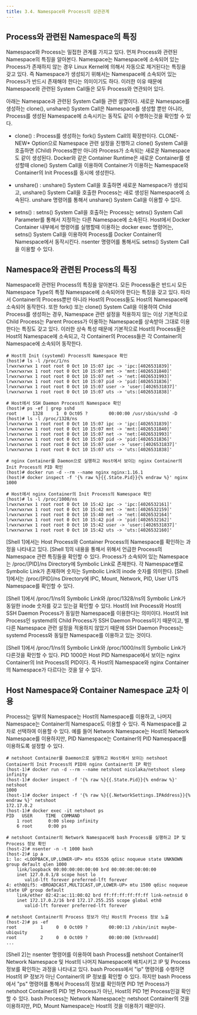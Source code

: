 ```yaml
---
title: 3.4. Namespace와 Process의 상관관계
---
```


## Process와 관련된 Namespace의 특징

Namespace와 Process는 밀접한 관계를 가지고 있다. 먼져 Process와 관련된 Namespace의 특징을 알아본다. Namespace는 Namespace에 소속되어 있는 Process가 존재하지 않는 경우 Linux Kernel에 의해서 자동으로 제거된다는 특징을 갖고 있다. 즉 Namespace가 생성되기 위해서는 Namespace에 소속되어 있는 Process가 반드시 존재해야 한다는 의미이기도 하다. 이러한 이유 때문에 Namespace와 관련된 System Call들은 모두 Process와 연관되어 있다. 

아래는 Namespace과 관련된 System Call들 관련 설명이다. 새로운 Namespace를 생성하는 clone(), unshare() System Call은 Namespace를 생성할 뿐만 아니라, Process를 생성된 Namespace에 소속시키는 동작도 같이 수행하는것을 확인할 수 있다.

* clone() : Process를 생성하는 fork() System Call의 확장판이다. CLONE-NEW* Option으로 Namespace 관련 설정을 진행하고 clone() System Call을 호출하면 (Child) Process뿐만 아니라 Process가 소속되는 새로운 Namespace도 같이 생성된다. Docker와 같은 Container Runtime은 새로운 Container를 생성할때 clone() System Call을 이용하여 Container가 이용하는 Namespace와 Container의 Init Process를 동시에 생성한다.

* unshare() : unshare() System Call을 호출하면 새로운 Namespace가 생성되고, unshare() System Call을 호출한 Process는 새로 생성된 Namespace에 소속된다. unshare 명령어를 통해서 unshare() System Call을 이용할 수 있다.

* setns() : setns() System Call을 호출하는 Process는 setns() System Call Parameter를 통해서 지정하는 다른 Namespace에 소속된다. Host에서 Docker Container 내부에서 명령어를 실행할때 이용하는 docker exec 명령어는, setns() System Call을 이용하여 Process를 Docker Container의 Namespace에서 동작시킨다. nsenter 명령어를 통해서도 setns() System Call을 이용할 수 있다.

## Namespace와 관련된 Process의 특징

Namespace와 관련된 Process의 특징을 알아본다. 모든 Process들은 반드시 모든 Namespace Type의 특정 Namespace에 소속되어야 한다는 특징을 갖고 있다. 따라서 Container의 Process뿐만 아니라 Host의 Process들도 Host의 Namespace에 소속되어 동작한다. 또한 fork() 또는 clone() System Call을 이용하여 Child Process를 생성하는 경우, Namespace 관련 설정을 적용하지 않는 이상 기본적으로 Child Process는 Parent Process가 이용하는 Namespace를 상속받아 그대로 이용한다는 특징도 갖고 있다. 이러한 상속 특성 때문에 기본적으로 Host의 Process들은 Host의 Namespace에 소속되고, 각 Container의 Process들은 각 Container의 Namespace에 소속되어 동작한다.

```console {caption="[Shell 1] Host Process와 Container Process의 Namespace 확인", linenos=table}
# Host의 Init (systemd) Process의 Namespace 확인
(host)# ls -l /proc/1/ns
lrwxrwxrwx 1 root root 0 Oct 10 15:07 ipc -> 'ipc:[4026531839]'
lrwxrwxrwx 1 root root 0 Oct 10 15:07 mnt -> 'mnt:[4026531840]'
lrwxrwxrwx 1 root root 0 Oct 10 15:07 net -> 'net:[4026531993]'
lrwxrwxrwx 1 root root 0 Oct 10 15:07 pid -> 'pid:[4026531836]'
lrwxrwxrwx 1 root root 0 Oct 10 15:07 user -> 'user:[4026531837]'
lrwxrwxrwx 1 root root 0 Oct 10 15:07 uts -> 'uts:[4026531838]'

# Host에서 SSH Daemon Process의 Namespace 확인
(host)# ps -ef | grep sshd
root      1328     1  0 Oct05 ?        00:00:00 /usr/sbin/sshd -D
(host)# ls -l /proc/1328/ns
lrwxrwxrwx 1 root root 0 Oct 10 15:07 ipc -> 'ipc:[4026531839]'
lrwxrwxrwx 1 root root 0 Oct 10 15:07 mnt -> 'mnt:[4026531840]'
lrwxrwxrwx 1 root root 0 Oct 10 15:07 net -> 'net:[4026531993]'
lrwxrwxrwx 1 root root 0 Oct 10 15:07 pid -> 'pid:[4026531836]'
lrwxrwxrwx 1 root root 0 Oct 10 15:07 user -> 'user:[4026531837]'
lrwxrwxrwx 1 root root 0 Oct 10 15:07 uts -> 'uts:[4026531838]'

# nginx Container를 Daemon으로 실행하고 Host에서 보이는 nginx Container의 Init Process의 PID 확인
(host)# docker run -d --rm --name nginx nginx:1.16.1
(host)# docker inspect -f '{% raw %}{{.State.Pid}}{% endraw %}' nginx
1000

# Host에서 nginx Container의 Init Process의 Namespace 확인
(host)# ls -l /proc/1000/ns
lrwxrwxrwx 1 root root 0 Oct 10 15:42 ipc -> 'ipc:[4026532161]'
lrwxrwxrwx 1 root root 0 Oct 10 15:42 mnt -> 'mnt:[4026532159]'
lrwxrwxrwx 1 root root 0 Oct 10 15:40 net -> 'net:[4026532164]'
lrwxrwxrwx 1 root root 0 Oct 10 15:42 pid -> 'pid:[4026532162]'
lrwxrwxrwx 1 root root 0 Oct 10 15:42 user -> 'user:[4026531837]'
lrwxrwxrwx 1 root root 0 Oct 10 15:42 uts -> 'uts:[4026532160]'
```

[Shell 1]에서는 Host Process와 Container Process의 Namespace를 확인하는 과정을 나타내고 있다. [Shell 1]의 내용을 통해서 위해서 언급한 Process의 Namespace 관련 특징들을 확인할 수 있다. Process가 소속되어 있는 Namespace는 /proc/[PID]/ns Directory에 Symbolic Link로 존재한다. 각 Namespace별로 Symbolic Link가 존재하며 숫자는 Symbolic Link의 inode 숫자를 의미한다. [Shell 1]에서는 /proc/[PID]/ns Directory에 IPC, Mount, Network, PID, User UTS Namespace를 확인할 수 있다.

[Shell 1]에서 /proc/1/ns의 Symbolic Link와 /proc/1328/ns의 Symbolic Link가 동일한 inode 숫자를 갖고 있는걸 확인할 수 있다. Host의 Init Process와 Host의 SSH Daemon Process가 동일한 Namespace를 이용한다는 의미이다. Host의 Init Process인 systemd의 Child Process가 SSH Daemon Process이기 때문이고, 별다른 Namespace 관련 설정을 적용하지 않았기 때문에 SSH Daemon Process는 systemd Process와 동일한 Namespace를 이용하고 있는 것이다.

[Shell 1]에서 /proc/1/ns의 Symbolic Link와 /proc/1000/ns의 Symbolic Link가 다른것을 확인할 수 있다. PID 1000은 Host PID Namespace에서 보이는 nginx Container의 Init Process의 PID이다. 즉 Host의 Namespace와 nginx Container의 Namespace가 다르다는 것을 알 수 있다.

## Host Namespace와 Container Namespace 교차 이용

Process는 일부의 Namespace는 Host의 Namespace를 이용하고, 나머지 Namespace는 Container의 Namespace도 이용할 수 있다. 즉 Namespace를 교차로 선택하여 이용할 수 있다. 예를 들어 Network Namespace는 Host의 Network Namespace를 이용하지만, PID Namespace는 Container의 PID Namespace를 이용하도록 설정할 수 있다.

```console {caption="[Shell 2] netshoot Container의 Network Namespace만 이용하여 bash Process 실행", linenos=table}
# netshoot Container를 Daemon으로 실행하고 Host에서 보이는 netshoot Container의 Init Process의 PID와 nginx Container의 IP 확인
(host-1)# docker run -d --rm --name netshoot nicolaka/netshoot sleep infinity
(host-1)# docker inspect -f '{% raw %}{{.State.Pid}}{% endraw %}' netshoot
1000
(host-1)# docker inspect -f '{% raw %}{{.NetworkSettings.IPAddress}}{% endraw %}' netshoot
172.17.0.2
(host-1)# docker exec -it netshoot ps
PID   USER     TIME  COMMAND
    1 root      0:00 sleep infinity
    6 root      0:00 ps

# netshoot Container의 Network Namespace에 bash Process를 실행하고 IP 및 Process 정보 확인
(host-2)# nsenter -n -t 1000 bash
(host-2)# ip a
1: lo: <LOOPBACK,UP,LOWER-UP> mtu 65536 qdisc noqueue state UNKNOWN group default qlen 1000
    link/loopback 00:00:00:00:00:00 brd 00:00:00:00:00:00
    inet 127.0.0.1/8 scope host lo
       valid-lft forever preferred-lft forever
4: eth0@if5: <BROADCAST,MULTICAST,UP,LOWER-UP> mtu 1500 qdisc noqueue state UP group default
    link/ether 02:42:ac:11:00:02 brd ff:ff:ff:ff:ff:ff link-netnsid 0
    inet 172.17.0.2/16 brd 172.17.255.255 scope global eth0
       valid-lft forever preferred-lft forever

# netshoot Container의 Process 정보가 아닌 Host의 Process 정보 노출
(host-2)# ps -ef
root         1     0  0 Oct09 ?        00:00:13 /sbin/init maybe-ubiquity
root         2     0  0 Oct09 ?        00:00:00 [kthreadd]
...
```

[Shell 2]는 nsenter 명령어를 이용하여 bash Process를 netshoot Container의 Network Namespace 및 Host의 나머지 Namespace에 배치시키고 IP 및 Process 정보를 확인하는 과정을 나타내고 있다. bash Process에서 "ip" 명령어를 수행하면 Host의 IP 정보가 아닌 Container의 IP 정보를 확인할 수 있다. 하지만 bash Process에서 "ps" 명령어를 통해서 Process의 정보를 확인하면 PID 1번 Process가 netshoot Container의 PID 1번 Process가 아닌, Host의 PID 1번 Process인걸 확인할 수 있다. bash Process는 Network Namespace는 netshoot Container의 것을 이용하지만, PID, Mount Namespace는 Host의 것을 이용하기 때문이다.